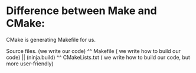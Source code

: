 # Difference between Make and CMake:

CMake is generating Makefile for us.



Source files. (we write our code) 
 ^^
Makefile ( we write how to build  our code)   || (ninja.build)
 ^^
CMakeLists.txt ( we write how to build our code, but more user-friendly)
